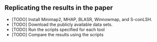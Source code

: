 ## Replicating the results in the paper

* [TODO] Install Minimap2, MHAP, BLASR, Winnowmap, and S-conLSH.
* [TODO] Download the publicly available data sets.
* [TODO] Run the scripts specified for each tool
* [TODO] Compare the results using the scripts
